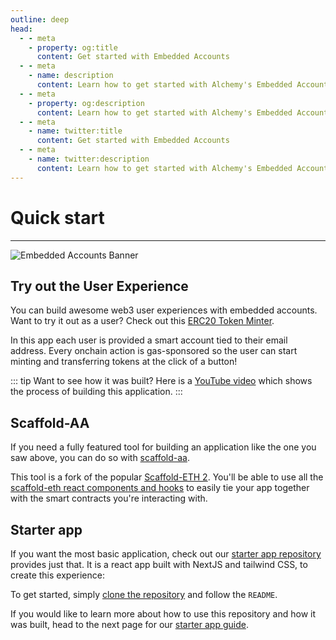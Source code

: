 ```yaml
---
outline: deep
head:
  - - meta
    - property: og:title
      content: Get started with Embedded Accounts
  - - meta
    - name: description
      content: Learn how to get started with Alchemy's Embedded Accounts using Account Kit and the Alchemy Signer, Modular Account, Rundler and Gas Manager.
  - - meta
    - property: og:description
      content: Learn how to get started with Alchemy's Embedded Accounts using Account Kit and the Alchemy Signer, Modular Account, Rundler and Gas Manager.
  - - meta
    - name: twitter:title
      content: Get started with Embedded Accounts
  - - meta
    - name: twitter:description
      content: Learn how to get started with Alchemy's Embedded Accounts using Account Kit and the Alchemy Signer, Modular Account, Rundler and Gas Manager.
---
```


# Quick start

---

<img src="/images/getting-started/embedded-accounts-banner.png" alt="Embedded Accounts Banner" />

## Try out the User Experience

You can build awesome web3 user experiences with embedded accounts. Want to try it out as a user? Check out this [ERC20 Token Minter](https://smart-accounts-token-demo.vercel.app/).

In this app each user is provided a smart account tied to their email address. Every onchain action is gas-sponsored so the user can start minting and transferring tokens at the click of a button!

::: tip Want to see how it was built?
Here is a [YouTube video](https://www.youtube.com/watch?v=OYmehd482fA) which shows the process of building this application.
:::

## Scaffold-AA

If you need a fully featured tool for building an application like the one you saw above, you can do so with [scaffold-aa](https://github.com/alchemyplatform/scaffold-aa).

This tool is a fork of the popular [Scaffold-ETH 2](https://scaffoldeth.io). You'll be able to use all the [scaffold-eth react components and hooks](https://docs.scaffoldeth.io/) to easily tie your app together with the smart contracts you're interacting with.

## Starter app

If you want the most basic application, check out our [starter app repository](https://github.com/alchemyplatform/embedded-accounts-quickstart) provides just that. It is a react app built with NextJS and tailwind CSS, to create this experience:

<VideoEmbed src="/videos/embedded-accounts-full.mp4" />

To get started, simply [clone the repository](https://github.com/alchemyplatform/embedded-accounts-quickstart) and follow the `README`.

If you would like to learn more about how to use this repository and how it was built, head to the next page for our [starter app guide](./starter-app).
